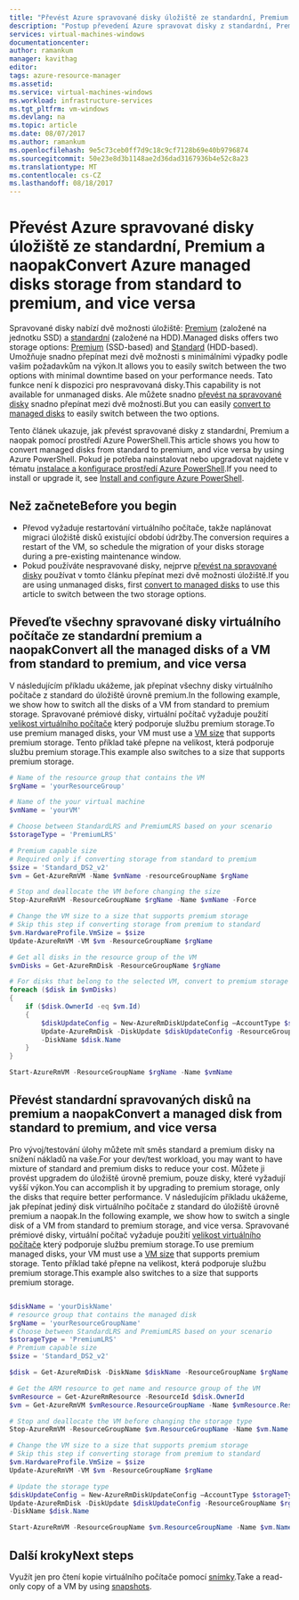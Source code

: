 ```yaml
---
title: "Převést Azure spravované disky úložiště ze standardní, Premium a naopak | Microsoft Docs"
description: "Postup převedení Azure spravovat disky z standardní, Premium a naopak a pomocí prostředí Azure PowerShell."
services: virtual-machines-windows
documentationcenter: 
author: ramankum
manager: kavithag
editor: 
tags: azure-resource-manager
ms.assetid: 
ms.service: virtual-machines-windows
ms.workload: infrastructure-services
ms.tgt_pltfrm: vm-windows
ms.devlang: na
ms.topic: article
ms.date: 08/07/2017
ms.author: ramankum
ms.openlocfilehash: 9e5c73ceb0ff7d9c18c9cf7128b69e40b9796874
ms.sourcegitcommit: 50e23e8d3b1148ae2d36dad3167936b4e52c8a23
ms.translationtype: MT
ms.contentlocale: cs-CZ
ms.lasthandoff: 08/18/2017
---
```

# <a name="convert-azure-managed-disks-storage-from-standard-to-premium-and-vice-versa"></a><span data-ttu-id="3b5ca-103">Převést Azure spravované disky úložiště ze standardní, Premium a naopak</span><span class="sxs-lookup"><span data-stu-id="3b5ca-103">Convert Azure managed disks storage from standard to premium, and vice versa</span></span>

<span data-ttu-id="3b5ca-104">Spravované disky nabízí dvě možnosti úložiště: [Premium](../../storage/storage-premium-storage.md) (založené na jednotku SSD) a [standardní](../../storage/storage-standard-storage.md) (založené na HDD).</span><span class="sxs-lookup"><span data-stu-id="3b5ca-104">Managed disks offers two storage options: [Premium](../../storage/storage-premium-storage.md) (SSD-based) and [Standard](../../storage/storage-standard-storage.md) (HDD-based).</span></span> <span data-ttu-id="3b5ca-105">Umožňuje snadno přepínat mezi dvě možnosti s minimálními výpadky podle vašim požadavkům na výkon.</span><span class="sxs-lookup"><span data-stu-id="3b5ca-105">It allows you to easily switch between the two options with minimal downtime based on your performance needs.</span></span> <span data-ttu-id="3b5ca-106">Tato funkce není k dispozici pro nespravovaná disky.</span><span class="sxs-lookup"><span data-stu-id="3b5ca-106">This capability is not available for unmanaged disks.</span></span> <span data-ttu-id="3b5ca-107">Ale můžete snadno [převést na spravované disky](convert-unmanaged-to-managed-disks.md) snadno přepínat mezi dvě možnosti.</span><span class="sxs-lookup"><span data-stu-id="3b5ca-107">But you can easily [convert to managed disks](convert-unmanaged-to-managed-disks.md) to easily switch between the two options.</span></span>

<span data-ttu-id="3b5ca-108">Tento článek ukazuje, jak převést spravované disky z standardní, Premium a naopak pomocí prostředí Azure PowerShell.</span><span class="sxs-lookup"><span data-stu-id="3b5ca-108">This article shows you how to convert managed disks from standard to premium, and vice versa by using Azure PowerShell.</span></span> <span data-ttu-id="3b5ca-109">Pokud je potřeba nainstalovat nebo upgradovat najdete v tématu [instalace a konfigurace prostředí Azure PowerShell](/powershell/azure/install-azurerm-ps.md).</span><span class="sxs-lookup"><span data-stu-id="3b5ca-109">If you need to install or upgrade it, see [Install and configure Azure PowerShell](/powershell/azure/install-azurerm-ps.md).</span></span>

## <a name="before-you-begin"></a><span data-ttu-id="3b5ca-110">Než začnete</span><span class="sxs-lookup"><span data-stu-id="3b5ca-110">Before you begin</span></span>

* <span data-ttu-id="3b5ca-111">Převod vyžaduje restartování virtuálního počítače, takže naplánovat migraci úložiště disků existující období údržby.</span><span class="sxs-lookup"><span data-stu-id="3b5ca-111">The conversion requires a restart of the VM, so schedule the migration of your disks storage during a pre-existing maintenance window.</span></span> 
* <span data-ttu-id="3b5ca-112">Pokud používáte nespravované disky, nejprve [převést na spravované disky](convert-unmanaged-to-managed-disks.md) používat v tomto článku přepínat mezi dvě možnosti úložiště.</span><span class="sxs-lookup"><span data-stu-id="3b5ca-112">If you are using unmanaged disks, first [convert to managed disks](convert-unmanaged-to-managed-disks.md) to use this article to switch between the two storage options.</span></span> 


## <a name="convert-all-the-managed-disks-of-a-vm-from-standard-to-premium-and-vice-versa"></a><span data-ttu-id="3b5ca-113">Převeďte všechny spravované disky virtuálního počítače ze standardní premium a naopak</span><span class="sxs-lookup"><span data-stu-id="3b5ca-113">Convert all the managed disks of a VM from standard to premium, and vice versa</span></span>

<span data-ttu-id="3b5ca-114">V následujícím příkladu ukážeme, jak přepínat všechny disky virtuálního počítače z standard do úložiště úrovně premium.</span><span class="sxs-lookup"><span data-stu-id="3b5ca-114">In the following example, we show how to switch all the disks of a VM from standard to premium storage.</span></span> <span data-ttu-id="3b5ca-115">Spravované prémiové disky, virtuální počítač vyžaduje použití [velikost virtuálního počítače](sizes.md) který podporuje službu premium storage.</span><span class="sxs-lookup"><span data-stu-id="3b5ca-115">To use premium managed disks, your VM must use a [VM size](sizes.md) that supports premium storage.</span></span> <span data-ttu-id="3b5ca-116">Tento příklad také přepne na velikost, která podporuje službu premium storage.</span><span class="sxs-lookup"><span data-stu-id="3b5ca-116">This example also switches to a size that supports premium storage.</span></span>

```powershell
# Name of the resource group that contains the VM
$rgName = 'yourResourceGroup'

# Name of the your virtual machine
$vmName = 'yourVM'

# Choose between StandardLRS and PremiumLRS based on your scenario
$storageType = 'PremiumLRS'

# Premium capable size
# Required only if converting storage from standard to premium
$size = 'Standard_DS2_v2'
$vm = Get-AzureRmVM -Name $vmName -resourceGroupName $rgName

# Stop and deallocate the VM before changing the size
Stop-AzureRmVM -ResourceGroupName $rgName -Name $vmName -Force

# Change the VM size to a size that supports premium storage
# Skip this step if converting storage from premium to standard
$vm.HardwareProfile.VmSize = $size
Update-AzureRmVM -VM $vm -ResourceGroupName $rgName

# Get all disks in the resource group of the VM
$vmDisks = Get-AzureRmDisk -ResourceGroupName $rgName 

# For disks that belong to the selected VM, convert to premium storage
foreach ($disk in $vmDisks)
{
    if ($disk.OwnerId -eq $vm.Id)
    {
        $diskUpdateConfig = New-AzureRmDiskUpdateConfig –AccountType $storageType
        Update-AzureRmDisk -DiskUpdate $diskUpdateConfig -ResourceGroupName $rgName `
        -DiskName $disk.Name
    }
}

Start-AzureRmVM -ResourceGroupName $rgName -Name $vmName
```
## <a name="convert-a-managed-disk-from-standard-to-premium-and-vice-versa"></a><span data-ttu-id="3b5ca-117">Převést standardní spravovaných disků na premium a naopak</span><span class="sxs-lookup"><span data-stu-id="3b5ca-117">Convert a managed disk from standard to premium, and vice versa</span></span>

<span data-ttu-id="3b5ca-118">Pro vývoj/testování úlohy můžete mít směs standard a premium disky na snížení nákladů na vaše.</span><span class="sxs-lookup"><span data-stu-id="3b5ca-118">For your dev/test workload, you may want to have mixture of standard and premium disks to reduce your cost.</span></span> <span data-ttu-id="3b5ca-119">Můžete ji provést upgradem do úložiště úrovně premium, pouze disky, které vyžadují vyšší výkon.</span><span class="sxs-lookup"><span data-stu-id="3b5ca-119">You can accomplish it by upgrading to premium storage, only the disks that require better performance.</span></span> <span data-ttu-id="3b5ca-120">V následujícím příkladu ukážeme, jak přepínat jediný disk virtuálního počítače z standard do úložiště úrovně premium a naopak.</span><span class="sxs-lookup"><span data-stu-id="3b5ca-120">In the following example, we show how to switch a single disk of a VM from standard to premium storage, and vice versa.</span></span> <span data-ttu-id="3b5ca-121">Spravované prémiové disky, virtuální počítač vyžaduje použití [velikost virtuálního počítače](sizes.md) který podporuje službu premium storage.</span><span class="sxs-lookup"><span data-stu-id="3b5ca-121">To use premium managed disks, your VM must use a [VM size](sizes.md) that supports premium storage.</span></span> <span data-ttu-id="3b5ca-122">Tento příklad také přepne na velikost, která podporuje službu premium storage.</span><span class="sxs-lookup"><span data-stu-id="3b5ca-122">This example also switches to a size that supports premium storage.</span></span>

```powershell

$diskName = 'yourDiskName'
# resource group that contains the managed disk
$rgName = 'yourResourceGroupName'
# Choose between StandardLRS and PremiumLRS based on your scenario
$storageType = 'PremiumLRS'
# Premium capable size 
$size = 'Standard_DS2_v2'

$disk = Get-AzureRmDisk -DiskName $diskName -ResourceGroupName $rgName

# Get the ARM resource to get name and resource group of the VM
$vmResource = Get-AzureRmResource -ResourceId $disk.OwnerId
$vm = Get-AzureRmVM $vmResource.ResourceGroupName -Name $vmResource.ResourceName 

# Stop and deallocate the VM before changing the storage type
Stop-AzureRmVM -ResourceGroupName $vm.ResourceGroupName -Name $vm.Name -Force

# Change the VM size to a size that supports premium storage
# Skip this step if converting storage from premium to standard
$vm.HardwareProfile.VmSize = $size
Update-AzureRmVM -VM $vm -ResourceGroupName $rgName

# Update the storage type
$diskUpdateConfig = New-AzureRmDiskUpdateConfig –AccountType $storageType
Update-AzureRmDisk -DiskUpdate $diskUpdateConfig -ResourceGroupName $rgName `
-DiskName $disk.Name

Start-AzureRmVM -ResourceGroupName $vm.ResourceGroupName -Name $vm.Name
```

## <a name="next-steps"></a><span data-ttu-id="3b5ca-123">Další kroky</span><span class="sxs-lookup"><span data-stu-id="3b5ca-123">Next steps</span></span>

<span data-ttu-id="3b5ca-124">Využít jen pro čtení kopie virtuálního počítače pomocí [snímky](snapshot-copy-managed-disk.md).</span><span class="sxs-lookup"><span data-stu-id="3b5ca-124">Take a read-only copy of a VM by using [snapshots](snapshot-copy-managed-disk.md).</span></span>


